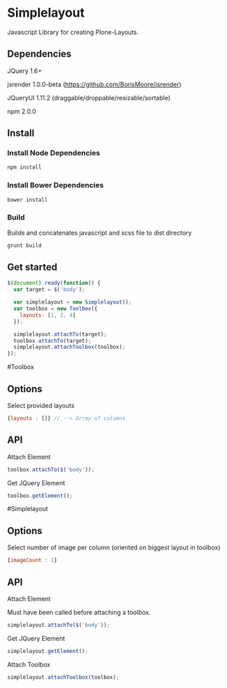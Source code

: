 # Simplelayout

Javascript Library for creating Plone-Layouts.

## Dependencies

JQuery 1.6+

jsrender 1.0.0-beta (https://github.com/BorisMoore/jsrender)

JQueryUI 1.11.2 (draggable/droppable/resizable/sortable)

npm 2.0.0

## Install

### Install Node Dependencies
```bash
npm install
```
### Install Bower Dependencies
```bash
bower install
```
### Build

Builds and concatenates javascript and scss file to dist directory
```bash
grunt build
```

## Get started

```javascript
$(document).ready(function() {
  var target = $('body');

  var simplelayout = new Simplelayout();
  var toolbox = new Toolbox({
    layouts: [1, 2, 4]
  });

  simplelayout.attachTo(target);
  toolbox.attachTo(target);
  simplelayout.attachToolbox(toolbox);
});
```

#Toolbox

## Options

Select provided layouts
```javascript
{layouts : []} // --> Array of columns
```

## API

Attach Element
```javascript
toolbox.attachTo($('body'));
```

Get JQuery Element
```javascript
toolbox.getElement();
```

#Simplelayout

## Options

Select number of image per column (oriented on biggest layout in toolbox)
```javascript
{imageCount : 1}
```

## API

Attach Element

Must have been called before attaching a toolbox.
```javascript
simplelayout.attachTo($('body'));
```

Get JQuery Element
```javascript
simplelayout.getElement();
```

Attach Toolbox
```javascript
simplelayout.attachToolbox(toolbox);
```
